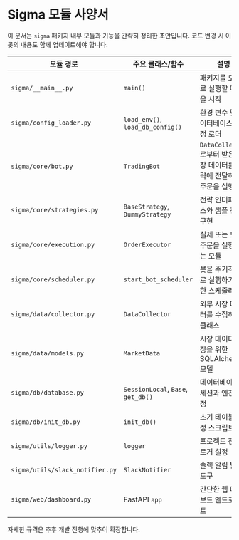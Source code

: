 # Sigma 모듈 사양서

이 문서는 `sigma` 패키지 내부 모듈과 기능을 간략히 정리한 초안입니다. 코드 변경 시 이곳의 내용도 함께 업데이트해야 합니다.

| 모듈 경로 | 주요 클래스/함수 | 설명 |
|-----------|----------------|-----|
| `sigma/__main__.py` | `main()` | 패키지를 모듈로 실행할 때 봇을 시작 |
| `sigma/config_loader.py` | `load_env()`, `load_db_config()` | 환경 변수 및 데이터베이스 설정 로더 |
| `sigma/core/bot.py` | `TradingBot` | `DataCollector`로부터 받은 시장 데이터를 전략에 전달하고 주문을 실행 |
| `sigma/core/strategies.py` | `BaseStrategy`, `DummyStrategy` | 전략 인터페이스와 샘플 전략 구현 |
| `sigma/core/execution.py` | `OrderExecutor` | 실제 또는 모의 주문을 실행하는 모듈 |
| `sigma/core/scheduler.py` | `start_bot_scheduler` | 봇을 주기적으로 실행하기 위한 스케줄러 |
| `sigma/data/collector.py` | `DataCollector` | 외부 시장 데이터를 수집하는 클래스 |
| `sigma/data/models.py` | `MarketData` | 시장 데이터 저장을 위한 SQLAlchemy 모델 |
| `sigma/db/database.py` | `SessionLocal`, `Base`, `get_db()` | 데이터베이스 세션과 엔진 설정 |
| `sigma/db/init_db.py` | `init_db()` | 초기 테이블 생성 스크립트 |
| `sigma/utils/logger.py` | `logger` | 프로젝트 전역 로거 설정 |
| `sigma/utils/slack_notifier.py` | `SlackNotifier` | 슬랙 알림 발송 도구 |
| `sigma/web/dashboard.py` | FastAPI `app` | 간단한 웹 대시보드 엔드포인트 |

자세한 규격은 추후 개발 진행에 맞추어 확장합니다.
